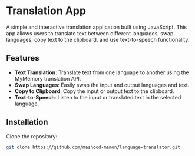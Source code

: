 # Translation App

A simple and interactive translation application built using JavaScript. This app allows users to translate text between different languages, swap languages, copy text to the clipboard, and use text-to-speech functionality.

## Features

- **Text Translation**: Translate text from one language to another using the MyMemory translation API.
- **Swap Languages**: Easily swap the input and output languages and text.
- **Copy to Clipboard**: Copy the input or output text to the clipboard.
- **Text-to-Speech**: Listen to the input or translated text in the selected language.

## Installation

 Clone the repository:
   ```sh
   git clone https://github.com/mashood-memon/language-translator.git
